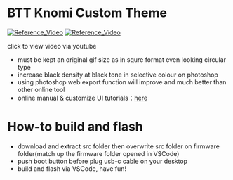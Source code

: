 # BTT Knomi Custom Theme


[![Reference_Video](http://img.youtube.com/vi/r4_up6OBChk/0.jpg)](https://youtu.be/r4_up6OBChk)
[![Reference_Video](http://img.youtube.com/vi/Upg8SpPcekY/0.jpg)](https://youtu.be/Upg8SpPcekY)

click to view video via youtube

- must be kept an original gif size as in squre format even looking circular type
- increase black density at black tone in selective colour on photoshop
- using photoshop web export function will improve and much better than other online tool
- online manual & customize UI tutorials：[here](https://bigtreetech.github.io/docs/KNOMI.html)


# How-to build and flash
- download and extract src folder then overwrite src folder on firmware folder(match up the firmware folder opened in VSCode)
- push boot button before plug usb-c cable on your desktop
- build and flash via VSCode, have fun!
